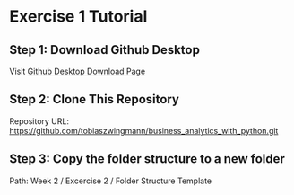 # Exercise 1 Tutorial

## Step 1: Download Github Desktop

Visit [Github Desktop Download Page](https://desktop.github.com/)

## Step 2: Clone This Repository

Repository URL: https://github.com/tobiaszwingmann/business_analytics_with_python.git

## Step 3: Copy the folder structure to a new folder
Path: Week 2 / Excercise 2 / Folder Structure Template
 
